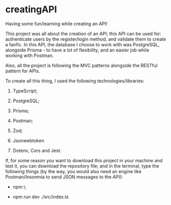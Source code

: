 # creatingAPI
 Having some fun/learning while creating an API!

This project was all about the creation of an API; this API can be used for: authenticate users by the register/login method, and validate them to create a fanfic.
In this API, the database I choose to work with was PostgreSQL, alongside Prisma - to have a lot of flexibility, and an easier job while working with Postman. 

Also, all the project is following the MVC patterns alongside the RESTful pattern for APIs.

To create all this thing, I used the following technologies/libraries:

1) TypeScript;

2) PostgreSQL;

3) Prisma;

4) Postman;

5) Zod;

6) Jsonwebtoken

7) Dotenv, Cors and Jest.

If, for some reason you want to download this project in your machine and test it, you can download the repository file; and in the terminal, type the following things (by the way, you would also need an engine like Postman/Insomnia to send JSON messages to the API):

- npm i;

- npm run dev ./src/index.ts

